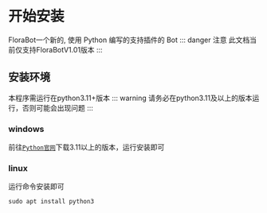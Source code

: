 # 开始安装
FloraBot一个新的, 使用 Python 编写的支持插件的 Bot
::: danger 注意
此文档当前仅支持FloraBotV1.01版本
:::
## 安装环境

本程序需运行在python3.11+版本
::: warning
请务必在python3.11及以上的版本运行，否则可能会出现问题
:::
### windows

前往[`Python官网`](https://www.python.org/downloads)下载3.11以上的版本，运行安装即可

### linux

运行命令安装即可
```Shell
sudo apt install python3
```
